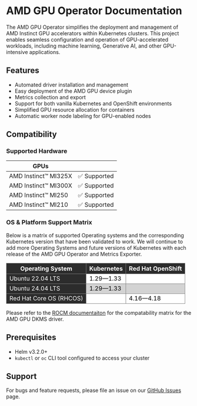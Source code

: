 # AMD GPU Operator Documentation

The AMD GPU Operator simplifies the deployment and management of AMD Instinct GPU accelerators within Kubernetes clusters. This project enables seamless configuration and operation of GPU-accelerated workloads, including machine learning, Generative AI, and other GPU-intensive applications.

## Features

- Automated driver installation and management
- Easy deployment of the AMD GPU device plugin
- Metrics collection and export
- Support for both vanilla Kubernetes and OpenShift environments
- Simplified GPU resource allocation for containers
- Automatic worker node labeling for GPU-enabled nodes

## Compatibility
### Supported Hardware

| **GPUs** | |
| --- | --- |
| AMD Instinct™ MI325X | ✅ Supported |
| AMD Instinct™ MI300X | ✅ Supported |
| AMD Instinct™ MI250 | ✅ Supported |
| AMD Instinct™ MI210 | ✅ Supported |

### OS & Platform Support Matrix

Below is a matrix of supported Operating systems and the corresponding Kubernetes version that have been validated to work. We will continue to add more Operating Systems and future versions of Kubernetes with each release of the AMD GPU Operator and Metrics Exporter.

<table style="border-collapse: collapse; margin-left: 0; margin-right: auto;">
  <thead style="background-color: #2c2c2c; color: white;">
    <tr>
      <th style="border: 1px solid grey;">Operating System</th>
      <th style="border: 1px solid grey;">Kubernetes</th>
      <th style="border: 1px solid grey;">Red Hat OpenShift</th>
    </tr>
  </thead>
  <tbody>
    <tr style="background-color: white; color: black;">
      <td style="background-color: #2c2c2c; color: white; border: 1px solid grey;">Ubuntu 22.04 LTS</td>
      <td style="border: 1px solid grey;">1.29—1.33</td>
      <td style="border: 1px solid grey;"></td>
    </tr>
    <tr style="background-color: lightgrey; color: black;">
      <td style="background-color: #2c2c2c; color: white; border: 1px solid grey;">Ubuntu 24.04 LTS</td>
      <td style="border: 1px solid grey;">1.29—1.33</td>
      <td style="border: 1px solid grey;"></td>
    </tr>
    <tr style="background-color: white; color: black;">
      <td style="background-color: #2c2c2c; color: white; border: 1px solid grey;">Red Hat Core OS (RHCOS)</td>
      <td style="border: 1px solid grey;"></td>
      <td style="border: 1px solid grey;">4.16—4.18</td>
    </tr>
  </tbody>
</table>


Please refer to the [ROCM documentaiton](https://rocm.docs.amd.com/en/latest/compatibility/compatibility-matrix.html) for the compatability matrix for the AMD GPU DKMS driver.

## Prerequisites

- Helm v3.2.0+
- `kubectl` or `oc` CLI tool configured to access your cluster

## Support

For bugs and feature requests, please file an issue on our [GitHub Issues](https://github.com/ROCm/gpu-operator/issues) page.
